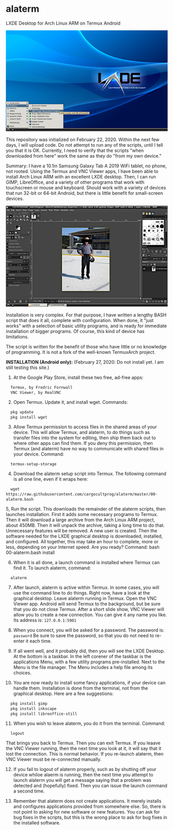 # alaterm
LXDE Desktop for Arch Linux ARM on Termux Android

![screenshot of LXDE desktop with expanded menu](alaterm-lxde.png)

This repository was initialized on February 22, 2020. Within the next few days, I will upload code. Do not attempt to run any of the scripts, until I tell you that it is OK. Currently, I need to verify that the scripts "when downloaded from here" work the same as they do "from my own device."

Summary: I have a 10.1in Samsung Galaxy Tab A 2019 WiFi tablet, no phone, not rooted. Using the Termux and VNC Viewer apps, I have been able to install Arch Linux ARM with an excellent LXDE desktop. Then, I can run GIMP, LibreOffice, and a variety of other programs that work with touchscreen or mouse and keyboard. Should work with a variety of devices that run 32-bit or 64-bit Android, but there is little benefit for small-screen devices.

![screenshot of GIMP](alaterm-gimp.png)

Installation is very complex. For that purpose, I have written a lengthy BASH script that does it all, complete with configuration. When done, it "just works" with a selection of basic utility programs, and is ready for immediate installation of bigger programs. Of course, this kind of device has limitations.

The script is written for the benefit of those who have little or no knowledge of programming. It is not a fork of the well-known TermuxArch project.

**INSTALLATION (Android only):**
(February 27, 2020: Do not install yet. I am still testing this site.)

1. At the Google Play Store, install these two free, ad-free apps:
```
  Termux, by Fredric Fornwall
  VNC Viewer, by RealVNC
```
2. Open Termux. Update it, and install wget. Commands:
```
  pkg update
  pkg install wget
```
3. Allow Termux permission to access files in the shared areas of your device. This will allow Termux, and alaterm, to do things such as transfer files into the system for editing, then ship them back out to where other apps can find them. If you deny this permission, then Termux (and alaterm) have no way to communicate with shared files in your device. Command:
```
  termux-setup-storage
```

4. Download the alaterm setup script into Termux. The following command is all one line, even if it wraps here:
```
  wget https://raw.githubusercontent.com/cargocultprog/alaterm/master/00-alaterm.bash
```
5, Run the script. This downloads the remainder of the alaterm scripts, then launches installation. First it adds some necessary programs to Termux. Then it will download a large archive from the Arch Linux ARM project, about 450MB. Then it will unpack the archive, taking a long time to do that. Unnecessary features will be removed. A new user is created. Then the software needed for the LXDE graphical desktop is downloaded, installed, and configured. All together, this may take an hour to complete, more or less, depending on your Internet speed. Are you ready? Command:
bash 00-alaterm.bash install

6. When it is all done, a launch command is installed where Termux can find it. To launch alaterm, command:
```
  alaterm
```
7. After launch, alaterm is active within Termux. In some cases, you will use the command line to do things. Right now, have a look at the graphical desktop. Leave alaterm running in Termux. Open the VNC Viewer app. Android will send Termux to the background, but be sure that you do not close Termux. After a short slide show, VNC Viewer will allow you to create a new connection. You can give it any name you like. Its address is: `127.0.0.1:5901`

8. When you connect, you will be asked for a password. The password is: `password`
Be sure to save the password, so that you do not need to re-enter it each time.

9. If all went well, and it probably did, then you will see the LXDE Desktop. At the bottom is a taskbar. In the left corener of the taskbar is the applications Menu, with a few utility programs pre-installed. Next to the Menu is the file manager. The Menu includes a help file among its choices.

10. You are now ready to install some fancy applications, if your device can handle them. Installation is done from the terminal, not from the graphical desktop. Here are a few suggestions:
```
  pkg install gimp
  pkg install inkscape
  pkg install libreoffice-still
```
11. When you wish to leave alaterm, you do it from the terminal. Command:
```
  logout
```
That brings you back to Termux. Then you can exit Termux. If you leaave the VNC Viewer running, then the next time you look at it, it will say that it lost the connection. This is normal behavior. If you re-launch alaterm, then VNC Viewer must be re-connected manually.

12. If you fail to logout of alaterm properly, such as by shutting off your device whiloe alaerm is running, then the next time you attempt to launch alaterm you will get a message saying that a problem was detected and (hopefully) fixed. Then you can issue the launch command a second time.

13. Remember that alaterm does not create applications. It merely installs and configures applications provided from somewhere else. So, there is not point to asking for new software or new features. You can ask for bug fixes in the scripts, but this is the wrong place to ask for bug fixes in the installed software.

